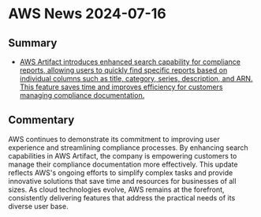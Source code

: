 # AWS News 2024-07-16

## Summary

- [AWS Artifact introduces enhanced search capability for compliance reports, allowing users to quickly find specific reports based on individual columns such as title, category, series, description, and ARN. This feature saves time and improves efficiency for customers managing compliance documentation.](https://aws.amazon.com/about-aws/whats-new/2024/07/aws-artifact-enhanced-search-reports/)

## Commentary

AWS continues to demonstrate its commitment to improving user experience and streamlining compliance processes. By enhancing search capabilities in AWS Artifact, the company is empowering customers to manage their compliance documentation more effectively. This update reflects AWS's ongoing efforts to simplify complex tasks and provide innovative solutions that save time and resources for businesses of all sizes. As cloud technologies evolve, AWS remains at the forefront, consistently delivering features that address the practical needs of its diverse user base.